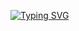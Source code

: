 
[![Typing SVG](https://readme-typing-svg.demolab.com?font=Pattaya&size=60&duration=16000&pause=1000&color=F7F7F7&background=23FF1900&center=true&vCenter=true&random=false&width=435&height=60&lines=SamoT%D1%8D%D0%BB%D0%B5)](https://git.io/typing-svg)
